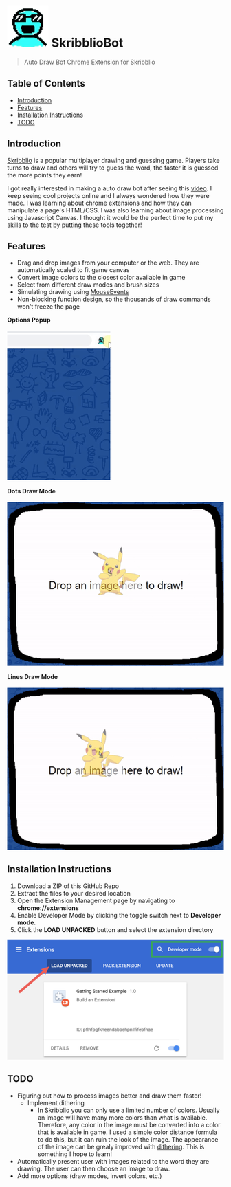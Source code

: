 # ![logo](/images/icon_96(original)/1.png) SkribblioBot
> Auto Draw Bot Chrome Extension for Skribblio

## Table of Contents
* [Introduction](#introduction)
* [Features](#features)
* [Installation Instructions](#install-instructions)
* [TODO](#todo)

<a name="introduction"></a>
## Introduction
[Skribblio](http://skribbl.io) is a popular multiplayer drawing and guessing game. Players take turns to draw and others will try to guess the word, the faster it is guessed the more points they earn!

I got really interested in making a auto draw bot after seeing this [video](https://www.youtube.com/watch?v=fGMWWyGzRbk). I keep seeing cool projects online and I always wondered how they were made. I was learning about chrome extensions and how they can manipulate a page's HTML/CSS. I was also learning about image processing using Javascript Canvas. I thought it would be the perfect time to put my skills to the test by putting these tools together!

<a name="features"></a>
## Features
* Drag and drop images from your computer or the web. They are automatically scaled to fit game canvas
* Convert image colors to the closest color available in game
* Select from different draw modes and brush sizes
* Simulating drawing using [MouseEvents](https://developer.mozilla.org/en-US/docs/Web/API/MouseEvent)
* Non-blocking function design, so the thousands of draw commands won't freeze the page

**Options Popup**
<br/><br/>
![Options Popup](/images/readme/options_popup.gif)

**Dots Draw Mode**
<br/><br/>
![Drawing Dots](/images/readme/draw_dots.gif)

**Lines Draw Mode**
<br/><br/>
![Drawing Lines](/images/readme/draw_lines.gif)

<a name="install-instructions"></a>
## Installation Instructions
1. Download a ZIP of this GitHub Repo
1. Extract the files to your desired location
1. Open the Extension Management page by navigating to **chrome://extensions**
1. Enable Developer Mode by clicking the toggle switch next to **Developer mode**. 
1. Click the **LOAD UNPACKED** button and select the extension directory

![Installation Guide](/images/readme/install_guide.png)

<a name="todo"></a>
## TODO
* Figuring out how to process images better and draw them faster!
    * Implement dithering
        * In Skribblio you can only use a limited number of colors. Usually an image will have many more colors than what is available. Therefore, any color in the image must be converted into a color that is available in game. I used a simple color distance formula to do this, but it can ruin the look of the image. The appearance of the image can be grealy improved with [dithering](https://www.cyotek.com/blog/an-introduction-to-dithering-images). This is something I hope to learn!
* Automatically present user with images related to the word they are drawing. The user can then choose an image to draw.
* Add more options (draw modes, invert colors, etc.)
